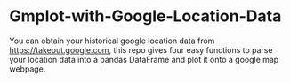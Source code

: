 # Gmplot-with-Google-Location-Data

You can obtain your historical google location data from https://takeout.google.com, this repo gives four easy functions to parse your location data into a pandas DataFrame and plot it onto a google map webpage.
